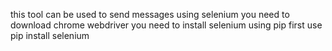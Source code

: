 this tool can be used to send messages using selenium 
you need to download chrome webdriver
you need to install selenium using pip
first use pip install selenium